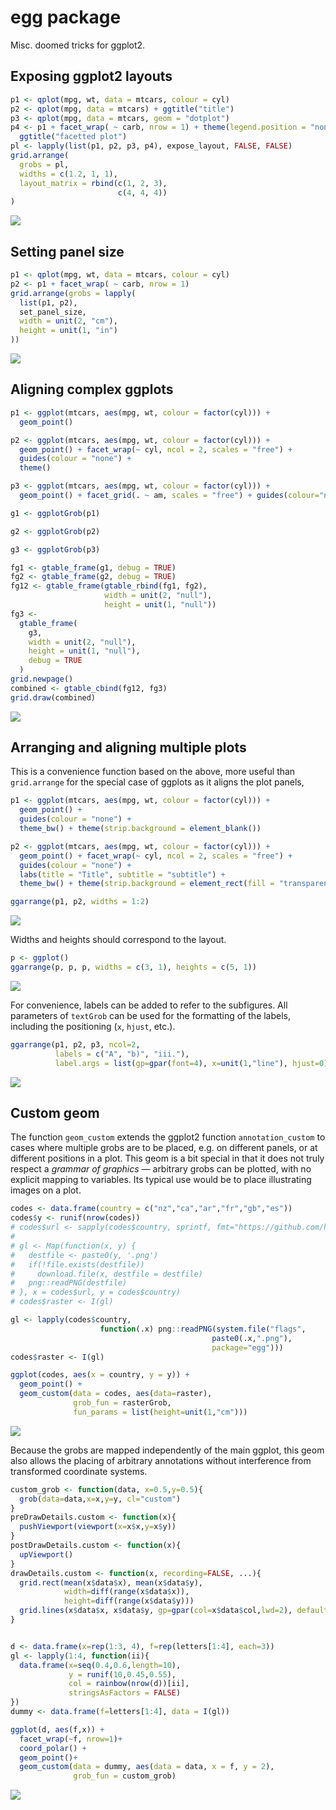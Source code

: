 
<!-- README.md is generated from README.Rmd. Please edit that file -->
egg package
===========

Misc. doomed tricks for ggplot2.

Exposing ggplot2 layouts
------------------------

``` r
p1 <- qplot(mpg, wt, data = mtcars, colour = cyl)
p2 <- qplot(mpg, data = mtcars) + ggtitle("title")
p3 <- qplot(mpg, data = mtcars, geom = "dotplot")
p4 <- p1 + facet_wrap( ~ carb, nrow = 1) + theme(legend.position = "none") +
  ggtitle("facetted plot")
pl <- lapply(list(p1, p2, p3, p4), expose_layout, FALSE, FALSE)
grid.arrange(
  grobs = pl,
  widths = c(1.2, 1, 1),
  layout_matrix = rbind(c(1, 2, 3),
                        c(4, 4, 4))
)
```

![](tools/README/layout-1.png)

Setting panel size
------------------

``` r
p1 <- qplot(mpg, wt, data = mtcars, colour = cyl)
p2 <- p1 + facet_wrap( ~ carb, nrow = 1)
grid.arrange(grobs = lapply(
  list(p1, p2),
  set_panel_size,
  width = unit(2, "cm"),
  height = unit(1, "in")
))
```

![](tools/README/panel-1.png)

Aligning complex ggplots
------------------------

``` r
p1 <- ggplot(mtcars, aes(mpg, wt, colour = factor(cyl))) +
  geom_point()

p2 <- ggplot(mtcars, aes(mpg, wt, colour = factor(cyl))) +
  geom_point() + facet_wrap(~ cyl, ncol = 2, scales = "free") +
  guides(colour = "none") +
  theme()

p3 <- ggplot(mtcars, aes(mpg, wt, colour = factor(cyl))) +
  geom_point() + facet_grid(. ~ am, scales = "free") + guides(colour="none")

g1 <- ggplotGrob(p1)

g2 <- ggplotGrob(p2)

g3 <- ggplotGrob(p3)

fg1 <- gtable_frame(g1, debug = TRUE)
fg2 <- gtable_frame(g2, debug = TRUE)
fg12 <- gtable_frame(gtable_rbind(fg1, fg2),
                     width = unit(2, "null"),
                     height = unit(1, "null"))
fg3 <-
  gtable_frame(
    g3,
    width = unit(2, "null"),
    height = unit(1, "null"),
    debug = TRUE
  )
grid.newpage()
combined <- gtable_cbind(fg12, fg3)
grid.draw(combined)
```

![](tools/README/frame-1.png)

Arranging and aligning multiple plots
-------------------------------------

This is a convenience function based on the above, more useful than `grid.arrange` for the special case of ggplots as it aligns the plot panels,

``` r
p1 <- ggplot(mtcars, aes(mpg, wt, colour = factor(cyl))) +
  geom_point() +
  guides(colour = "none") +
  theme_bw() + theme(strip.background = element_blank())

p2 <- ggplot(mtcars, aes(mpg, wt, colour = factor(cyl))) +
  geom_point() + facet_wrap(~ cyl, ncol = 2, scales = "free") +
  guides(colour = "none") +
  labs(title = "Title", subtitle = "subtitle") +
  theme_bw() + theme(strip.background = element_rect(fill = "transparent"))

ggarrange(p1, p2, widths = 1:2)
```

![](tools/README/ggarrange-1.png)

Widths and heights should correspond to the layout.

``` r
p <- ggplot()
ggarrange(p, p, p, widths = c(3, 1), heights = c(5, 1))
```

![](tools/README/ggarrangelayout-1.png)

For convenience, labels can be added to refer to the subfigures. All parameters of `textGrob` can be used for the formatting of the labels, including the positioning (`x`, `hjust`, etc.).

``` r
ggarrange(p1, p2, p3, ncol=2,
          labels = c("A", "b)", "iii."), 
          label.args = list(gp=gpar(font=4), x=unit(1,"line"), hjust=0))
```

![](tools/README/ggarrangelabels-1.png)

Custom geom
-----------

The function `geom_custom` extends the ggplot2 function `annotation_custom` to cases where multiple grobs are to be placed, e.g. on different panels, or at different positions in a plot. This geom is a bit special in that it does not truly respect a *grammar of graphics* — arbitrary grobs can be plotted, with no explicit mapping to variables. Its typical use would be to place illustrating images on a plot.

``` r
codes <- data.frame(country = c("nz","ca","ar","fr","gb","es"))
codes$y <- runif(nrow(codes))
# codes$url <- sapply(codes$country, sprintf, fmt="https://github.com/hjnilsson/country-flags/raw/master/png250px/%s.png")
# 
# gl <- Map(function(x, y) {
#   destfile <- paste0(y, '.png')
#   if(!file.exists(destfile))
#     download.file(x, destfile = destfile)
#   png::readPNG(destfile)
# }, x = codes$url, y = codes$country)
# codes$raster <- I(gl)

gl <- lapply(codes$country, 
                    function(.x) png::readPNG(system.file("flags", 
                                             paste0(.x,".png"),
                                             package="egg")))
codes$raster <- I(gl)

ggplot(codes, aes(x = country, y = y)) + 
  geom_point() +
  geom_custom(data = codes, aes(data=raster), 
              grob_fun = rasterGrob, 
              fun_params = list(height=unit(1,"cm")))
```

![](tools/README/custompics-1.png)

Because the grobs are mapped independently of the main ggplot, this geom also allows the placing of arbitrary annotations without interference from transformed coordinate systems.

``` r
custom_grob <- function(data, x=0.5,y=0.5){
  grob(data=data,x=x,y=y, cl="custom")
}
preDrawDetails.custom <- function(x){
  pushViewport(viewport(x=x$x,y=x$y))
}
postDrawDetails.custom <- function(x){
  upViewport()
}
drawDetails.custom <- function(x, recording=FALSE, ...){
  grid.rect(mean(x$data$x), mean(x$data$y), 
            width=diff(range(x$data$x)), 
            height=diff(range(x$data$y)))
  grid.lines(x$data$x, x$data$y, gp=gpar(col=x$data$col,lwd=2), default.units = "native")
}


d <- data.frame(x=rep(1:3, 4), f=rep(letters[1:4], each=3))
gl <- lapply(1:4, function(ii){
  data.frame(x=seq(0.4,0.6,length=10),
             y = runif(10,0.45,0.55),
             col = rainbow(nrow(d))[ii],
             stringsAsFactors = FALSE)
})
dummy <- data.frame(f=letters[1:4], data = I(gl))

ggplot(d, aes(f,x)) +
  facet_wrap(~f, nrow=1)+
  coord_polar() +
  geom_point()+
  geom_custom(data = dummy, aes(data = data, x = f, y = 2), 
              grob_fun = custom_grob) 
```

![](tools/README/customgrob-1.png)
